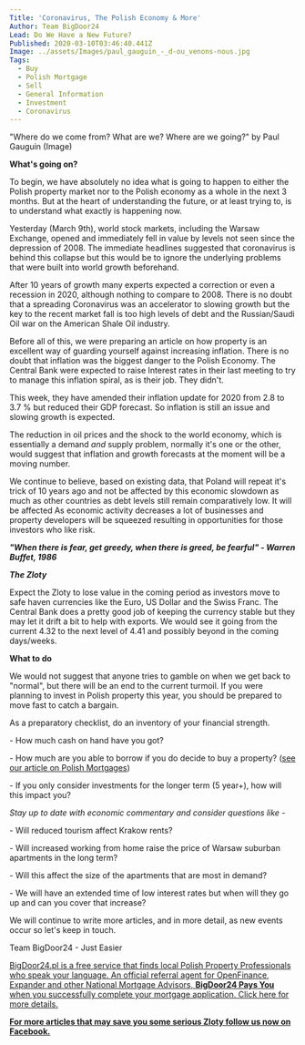 ```yaml
---
Title: 'Coronavirus, The Polish Economy & More'
Author: Team BigDoor24
Lead: Do We Have a New Future?
Published: 2020-03-10T03:46:40.441Z
Image: ../assets/Images/paul_gauguin_-_d-ou_venons-nous.jpg
Tags:
  - Buy
  - Polish Mortgage
  - Sell
  - General Information
  - Investment
  - Coronavirus
---
```

"Where do we come from? What are we? Where are we going?" by Paul Gauguin (Image)

**What's going on?**

To begin, we have absolutely no idea what is going to happen to either the Polish property market nor to the Polish economy as a whole in the next 3 months. But at the heart of understanding the future, or at least trying to, is to understand what exactly is happening now.

Yesterday (March 9th), world stock markets, including the Warsaw Exchange, opened and immediately fell in value by levels not seen since the depression of 2008. The immediate headlines  suggested that coronavirus is behind this collapse but this would be to ignore the underlying problems that were built into world growth beforehand.

After 10 years of growth many experts expected a correction or even a recession in 2020, although nothing to compare to 2008. There is no doubt that a spreading Coronavirus was an accelerator to slowing growth but the key to the recent market fall is too high levels of debt and the Russian/Saudi Oil war on the American Shale Oil industry.

Before all of this, we were preparing an article on how property is an excellent way of guarding yourself against increasing inflation. There is no doubt that inflation was the biggest danger to the Polish Economy. The Central Bank were expected to raise Interest rates in their last meeting to try to manage this inflation spiral, as is their job. They didn't.

This week, they have amended their inflation update for 2020 from 2.8 to 3.7 % but reduced their GDP forecast. So inflation is still an issue and slowing growth is expected.

The reduction in oil prices and the shock to the world economy, which is essentially a demand *and* supply problem, normally it's one or the other, would suggest that inflation and growth forecasts at the moment will be a moving number.

We continue to believe, based on existing data, that Poland will repeat it's trick of 10 years ago and not be affected by this economic slowdown as much as other countries as debt levels still remain comparatively low. It will be affected As economic activity decreases a lot of businesses and property developers will be squeezed resulting in  opportunities for those investors who like risk.

***"When there is fear, get greedy, when there is greed, be fearful" - Warren Buffet, 1986***

***The Zloty***

Expect the Zloty to lose value in the coming period as investors move to safe haven currencies like the Euro, US Dollar and the Swiss Franc. The Central Bank does a pretty good job of keeping the currency stable but they may let it drift a bit to help with exports. We would see it going from the current 4.32 to the next level of 4.41 and possibly beyond in the coming days/weeks.

**What to do**

We would not suggest that anyone tries to gamble on when we get back to "normal", but there will be an end to the current turmoil. If you were planning to invest in Polish property this year, you should be prepared to move fast to catch a bargain.

As a preparatory checklist, do an inventory of your financial strength.

\- How much cash on hand have you got?

\- How much are you able to borrow if you do decide to buy a property? ([see our article on Polish Mortgages](https://blog.bigdoor24.pl/posts/2018-06-15-getting-a-home-loan.html))

\- If you only consider investments for the longer term (5 year+), how will this impact you?

*Stay up to date with economic commentary and consider questions like -*  

\- Will reduced tourism affect Krakow rents?

\- Will increased working from home raise the price of Warsaw suburban apartments in the long term?

\- Will this affect the size of the apartments that are most in demand?

\- We will have an extended time of low interest rates but when will they go up and can you cover that increase?

We will continue to write more articles, and in more detail, as new events occur so let's keep in touch.

Team BigDoor24 - Just Easier

[BigDoor24.pl is a free service that finds local Polish Property Professionals who speak your language. An official referral agent for OpenFinance, Expander and other National Mortgage Advisors, **BigDoor24 Pays You** when you successfully complete your mortgage application. Click here for more details.](https://bigdoor24.pl/)

**[For more articles that may save you some serious Zloty follow us now on Facebook.](https://www.facebook.com/bigdoor24/)**